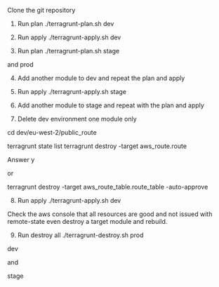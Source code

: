 Clone the git repository

1. Run plan
./terragrunt-plan.sh
dev

2. Run apply
./terragrunt-apply.sh
dev

3. Run plan
./terragrunt-plan.sh
stage

and prod

4. Add another module to dev and repeat the plan and apply

5. Run apply
./terragrunt-apply.sh
stage

6. Add another module to stage and repeat with the plan and apply

7. Delete dev environment one module only

cd dev/eu-west-2/public_route

terragrunt state list
terragrunt destroy -target aws_route.route

Answer y

or 

terragrunt destroy -target aws_route_table.route_table -auto-approve

8. Run apply
./terragrunt-apply.sh
dev

Check the aws console that all resources are good and not issued with remote-state even destroy a target module and rebuild.

9. Run destroy all
./terragrunt-destroy.sh
prod

dev

and

stage